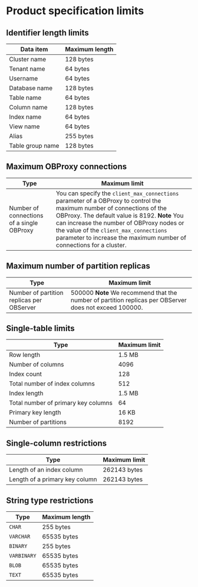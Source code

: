 Product specification limits 
=================================================


Identifier length limits 
---------------------------------------------



|  **Data item**   | **Maximum length** |
|------------------|--------------------|
| Cluster name     | 128 bytes          |
| Tenant name      | 64 bytes           |
| Username         | 64 bytes           |
| Database name    | 128 bytes          |
| Table name       | 64 bytes           |
| Column name      | 128 bytes          |
| Index name       | 64 bytes           |
| View name        | 64 bytes           |
| Alias            | 255 bytes          |
| Table group name | 128 bytes          |



Maximum OBProxy connections 
------------------------------------------------



|                   Type                    |                                                                                                                                                                              Maximum limit                                                                                                                                                                              |
|-------------------------------------------|-------------------------------------------------------------------------------------------------------------------------------------------------------------------------------------------------------------------------------------------------------------------------------------------------------------------------------------------------------------------------|
| Number of connections of a single OBProxy | You can specify the `client_max_connections` parameter of a OBProxy to control the maximum number of connections of the OBProxy. The default value is 8192.  **Note**  You can increase the number of OBProxy nodes or the value of the `client_max_connections` parameter to increase the maximum number of connections for a cluster. |



Maximum number of partition replicas 
---------------------------------------------------------



|                   Type                    |                                                              Maximum limit                                                              |
|-------------------------------------------|-----------------------------------------------------------------------------------------------------------------------------------------|
| Number of partition replicas per OBServer | 500000 **Note**  We recommend that the number of partition replicas per OBServer does not exceed 100000. |



Single-table limits 
----------------------------------------



|                Type                 |                                                            Maximum limit                                                             |
|-------------------------------------|--------------------------------------------------------------------------------------------------------------------------------------|
| Row length                          | 1.5 MB                                                                                                                               |
| Number of columns                   | 4096                                                                                                                                 |
| Index count                         | 128                                                                                                                                  |
| Total number of index columns       | 512                                                                                                                                  |
| Index length                        | 1.5 MB                                                                                                                               |
| Total number of primary key columns | 64                                                                                                                                   |
| Primary key length                  | 16 KB                                                                                                                                |
| Number of partitions                | 8192 |



Single-column restrictions 
-----------------------------------------------



|              Type              | Maximum limit |
|--------------------------------|---------------|
| Length of an index column      | 262143 bytes  |
| Length of a primary key column | 262143 bytes  |


String type restrictions 
---------------------------------------------



|  **Type**   | **Maximum length** |
|-------------|--------------------|
| `CHAR`      | 255 bytes          |
| `VARCHAR`   | 65535 bytes        |
| `BINARY`    | 255 bytes          |
| `VARBINARY` | 65535 bytes        |
| `BLOB`      | 65535 bytes        |
| `TEXT`      | 65535 bytes        |



